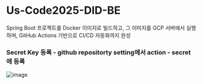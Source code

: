 # Us-Code2025-DID-BE

Spring Boot 프로젝트를 Docker 이미지로 빌드하고, 그 이미지를 GCP 서버에서 실행하며, GitHub Actions 기반으로 CI/CD 자동화까지 완성



### Secret Key 등록 - github repositorty setting에서 action - secret에 등록
![image](https://github.com/user-attachments/assets/824c6f4a-5482-47b4-beb9-a455ac4ddc8e)
